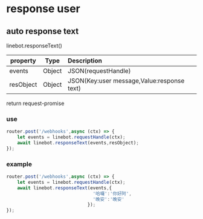 # response user

## auto response text
linebot.responseText()

| property   | Type   | Description                               |
| -----------|:------:| :-----------------------------------------|
| events     | Object | JSON(requestHandle)                       |
| resObject  | Object |JSON(Key:user message,Value:response text) |

return request-promise
### use
``` javascript
router.post('/webhooks',async (ctx) => {
    let events = linebot.requestHandle(ctx);
    await linebot.responseText(events,resObject);
});
```
### example
``` javascript
router.post('/webhooks',async (ctx) => {
    let events = linebot.requestHandle(ctx);
    await linebot.responseText(events,{
                                '哈囉':'你好阿',
                                '晚安':'晚安'
                              });
});
```
